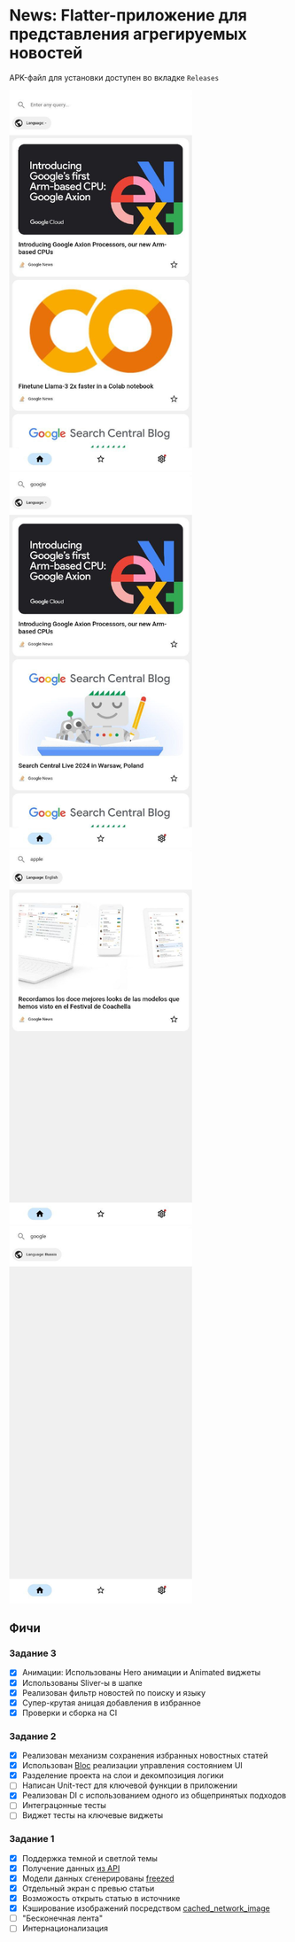 # News: Flatter-приложение для представления агрегируемых новостей   
APK-файл для установки доступен во вкладке `Releases`

<p float="left">
  <img src="/preview/home.jpg" width="330" />
  <img src="/preview/search_google.jpg" width="330" /> 
  <img src="/preview/search_apple.jpg" width="330" />
  <img src="/preview/language_filter.jpg" width="330" />
</p>

## Фичи

### Задание 3
- [x] Анимации: Использованы Hero анимации и Animated виджеты
- [x] Использованы Sliver-ы в шапке
- [x] Реализован фильтр новостей по поиску и языку
- [x] Супер-крутая аницая добавления в избранное
- [x] Проверки и сборка на CI

### Задание 2
- [x] Реализован механизм сохранения избранных новостных статей
- [x] Использован [Bloc](https://pub.dev/packages/flutter_bloc) реализации управления состоянием UI
- [x] Разделение проекта на слои и декомпозиция логики
- [ ] Написан Unit-тест для ключевой функции в приложении 
- [x] Реализован DI с использованием одного из общепринятых подходов
- [ ] Интеграцонные тесты
- [ ] Виджет тесты на ключевые виджеты

### Задание 1
- [x] Поддержка темной и светлой темы
- [x] Получение данных [из API](https://newsapi.org/)
- [x] Модели данных сгенерированы [freezed](https://pub.dev/packages/freezed)
- [x] Отдельный экран с превью статьи
- [x] Возможость открыть статью в источнике
- [x] Кэширование изображений посредством [cached_network_image](https://pub.dev/packages/cached_network_image)
- [ ] "Бесконечная лента"
- [ ] Интернационализация
